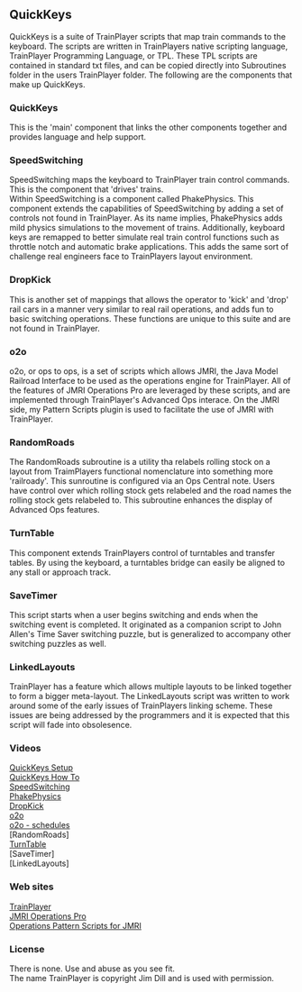 ## QuickKeys
QuickKeys is a suite of TrainPlayer scripts that map train commands to the keyboard. The scripts are written in TrainPlayers native scripting language, TrainPlayer Programming Language, or TPL. These TPL scripts are contained in standard txt files, and can be copied directly into Subroutines folder in the users TrainPlayer folder. The following are the components that make up QuickKeys.  
### QuickKeys  
This is the 'main' component that links the other components together and provides language and help support.  
### SpeedSwitching  
SpeedSwitching maps the keyboard to TrainPlayer train control commands. This is the component that 'drives' trains.  
Within SpeedSwitching is a component called PhakePhysics. This component extends the capabilities of SpeedSwitching by adding a set of controls not found in TrainPlayer. As its name implies, PhakePhysics adds mild physics simulations to the movement of trains. Additionally, keyboard keys are remapped to better simulate real train control functions such as throttle notch and automatic brake applications. This adds the same sort of challenge real engineers face to TrainPlayers layout environment.  
### DropKick  
This is another set of mappings that allows the operator to 'kick' and 'drop' rail cars in a manner very similar to real rail operations, and adds fun to basic switching operations. These functions are unique to this suite and are not found in TrainPlayer.  
### o2o
o2o, or ops to ops, is a set of scripts which allows JMRI, the Java Model Railroad Interface to be used as the operations engine for TrainPlayer. All of the features of JMRI Operations Pro are leveraged by these scripts, and are implemented through TrainPlayer's Advanced Ops interace. On the JMRI side, my Pattern Scripts plugin is used to facilitate the use of JMRI with TrainPlayer.  
### RandomRoads
The RandomRoads subroutine is a utility tha relabels rolling stock on a layout from TraimPlayers functional nomenclature into something more 'railroady'. This sunroutine is configured via an Ops Central note. Users have control over which rolling stock
gets relabeled and the road names the rolling stock gets relabeled to. This subroutine enhances the display of Advanced Ops features.  
### TurnTable  
This component extends TrainPlayers control of turntables and transfer tables. By using the keyboard, a turntables bridge can easily be aligned to any stall or approach track.  
### SaveTimer
This script starts when a user begins switching and ends when the switching event is completed. It originated as a companion script to John Allen's Time Saver switching puzzle, but is generalized to accompany other switching puzzles as well.  
### LinkedLayouts
TrainPlayer has a feature which allows multiple layouts to be linked together to form a bigger meta-layout. The LinkedLayouts script was written to work around some of the early issues of TrainPlayers linking scheme. These issues are being addressed by the programmers and it is expected that this script will fade into obsolesence.  
### Videos
[QuickKeys Setup](https://youtu.be/nV8g_2UXFsU)  
[QuickKeys How To](https://youtu.be/htDPEsgWwQI)  
[SpeedSwitching](https://youtu.be/5_l3F8FqsZ0)  
[PhakePhysics](https://youtu.be/qM0VkDgiU6Q)  
[DropKick](https://youtu.be/_VV3hHayh6s)  
[o2o](https://youtu.be/pX_H_gtGYQA)  
[o2o - schedules](https://youtu.be/v02FAXSr3ZE)  
[RandomRoads]  
[TurnTable](https://youtu.be/Xcqcyivq_04)  
[SaveTimer]  
[LinkedLayouts]  
### Web sites
[TrainPlayer](http://trainplayer.com/)  
[JMRI Operations Pro](https://www.jmri.org/help/en/package/jmri/jmrit/operations/Operations.shtml)  
[Operations Pattern Scripts for JMRI](https://github.com/gar-codespace/OperationsPatternScripts)  
### License
There is none. Use and abuse as you see fit.  
The name TrainPlayer is copyright Jim Dill and is used with permission.
